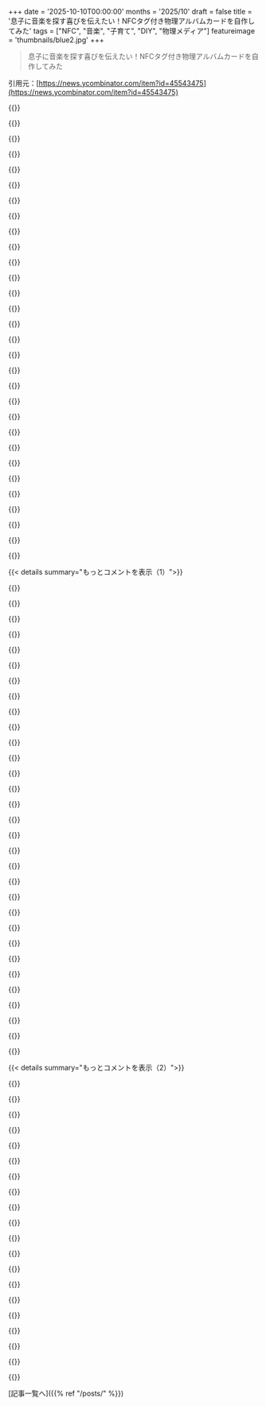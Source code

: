 +++
date = '2025-10-10T00:00:00'
months = '2025/10'
draft = false
title = '息子に音楽を探す喜びを伝えたい！NFCタグ付き物理アルバムカードを自作してみた'
tags = ["NFC", "音楽", "子育て", "DIY", "物理メディア"]
featureimage = 'thumbnails/blue2.jpg'
+++

> 息子に音楽を探す喜びを伝えたい！NFCタグ付き物理アルバムカードを自作してみた

引用元：[https://news.ycombinator.com/item?id=45543475](https://news.ycombinator.com/item?id=45543475)




{{<matomeQuote body="まさに僕が考えてたことだ！本とかレコードとかCDとかメディアだらけの家で育って、子供の頃はそれらを漁って自分だけのMIXテープを作ってたんだ。10歳の頃はCorel drawでラベルも作ってたな。今の子が何を探索するんだろう？僕のSpotifyアカウント？だから、僕は今でもレコードや本を集めてるよ。物理フォーマットで聴いたり読んだりしなくてもね。" userName="lexx" createdAt="2025/10/11 04:21:55" color="#45d325">}}




{{<matomeQuote body="将来誰かが僕のKindle本を読んで、メモした箇所を見てくれたらいいなって思ってるよ。" userName="testdelacc1" createdAt="2025/10/11 15:41:49" color="">}}




{{<matomeQuote body="まともな世界ならそれも可能だけど、この世界にはDRMがあるからね。" userName="Pfhortune" createdAt="2025/10/11 16:32:26" color="">}}




{{<matomeQuote body="レコードは簡単に傷ついちゃうからね。CDコレクションなら大丈夫だし、ジャンルによっては中古で安く手に入るか、CD-Rに録音することもできるよ。" userName="Symbiote" createdAt="2025/10/12 07:01:24" color="">}}




{{<matomeQuote body="＞レコードは簡単に傷つく。そう、でもそれが子供には貴重な学びになるんだ。音の出方から、プチプチ音やヒスノイズ、傷をつけて結果を聞くことまで、レコードのすべてが学びになる。デジタルメディアにも学びはあるけど、僕は複雑なデジタルメディアの前に、基本的なことを子供に教えるのが好きだよ。" userName="leptons" createdAt="2025/10/12 18:41:33" color="#ff5c5c">}}




{{<matomeQuote body="ドイツには似たようなプロジェクトがいくつかあるよ。クラウドベースでちょっと高いけどハックできるTonies（https://tonies.com、ハックはhttps://github.com/toniebox-reverse-engineering/teddycloud）。それから、RFID Jukebox（https://github.com/MiczFlor/RPi-Jukebox-RFID）とTonuino（https://github.com/tonuino/TonuINO-TNG）があるね。僕はRFID Jukeboxで作って、オーディオブックや音楽のラベルを印刷するlabelmakerってツール（https://pilabor.com/projects/labelmaker/）も作ったんだけど、結局ラベルをたくさん印刷するのは時間がかかりすぎちゃったな。" userName="sandreas" createdAt="2025/10/10 22:39:53" color="#ff33a1">}}




{{<matomeQuote body="息子の4歳の誕生日にTonieboxを買ってハックしたんだけど、彼のお気に入りになったよ。自作も考えたけど、Tonieのハードウェアは可愛くて持ち運びやすくて、再現するのが難しいくらい愛着がわくんだ。車で夫婦のお気に入りの曲を聴いてて、息子が「この曲好き！」って言ったら、その夜に彼用の「ディスク」を焼いてあげるのがすごく楽しい。彼は小さなDJになって、いくつかの曲を覚えて踊ったり歌ったりしてるよ。一つ注意点としては、互換性のあるNFCタグを見つけるのがちょっと複雑なことかな。RFIDfriend（http://RFIDfriend.com）から買うと、ドイツから届くのに数週間かかるよ。すごくおすすめ！" userName="dtkav" createdAt="2025/10/11 14:39:51" color="#ff5733">}}




{{<matomeQuote body="うわー、もし僕の兄弟が子供たちのためにこれをできるようにする実用的なプロセスを構築できたら、世紀の叔父さん賞をゲットできるかもね。" userName="lazyasciiart" createdAt="2025/10/12 05:22:40" color="">}}




{{<matomeQuote body="Yoto Boxもあるよ。これで”自分だけの”カードを作れるんだ。" userName="jcul" createdAt="2025/10/10 22:56:27" color="#ff33a1">}}




{{<matomeQuote body="うちの子どもたちもYotoを使ってるんだけど、最初はカードが高いから skeptical だったんだ。でも実際はすごく amazing だよ。一番のメリットは、Yoto Dailyっていう子ども向けの radio/podcast があって、これがすごく well produced で totally free なことだって、最初は知らなかったんだ。" userName="IshKebab" createdAt="2025/10/11 08:05:37" color="#45d325">}}




{{<matomeQuote body="うーん、Yoto Play (https://eu.yotoplay.com/) は知ってるよ。でも、特定の open source project の話をしてるの？" userName="sandreas" createdAt="2025/10/11 05:34:48" color="">}}




{{<matomeQuote body="うん、僕が言ってたのはそれだよ。tonies のことと関連してね。Yoto は Tonie Box の competitor になるだろうね。両方とも Ireland で popular だよ。tonies を初めて手に入れたときに、reverse engineering してる人たちの話を見たけど、Yoto にも同じようなのがあるかは分からないな。" userName="jcul" createdAt="2025/10/11 06:23:35" color="#785bff">}}




{{<matomeQuote body="これ、すごく好き！僕は digital なものが好きで、あれこれ心配することが少ないんだけど、特に友達が来たときに physical なものが恋しくなるんだよね。本やCDって conversation のきっかけになるし。もし似たようなことをしたいけど DIY はしたくないなら、Yoto Player [1] を check してみて。これは小さな music speaker で、NFC cards を売ってて、それを”play”できるんだ。blank cards も買えて、app を使って音楽、audiobooks、audio recordings とか、好きなものを追加できるよ。本当に well made だし。他にも似たような product を出してる会社はたくさんあるよ。NFC cards の代わりに miniatures を使うものもあるしね。NFC music player で web 検索すると、github に FOSS apps がいくつかあるから、hardware 部分に focus して、Raspberry Pi でその software を使うこともできるよ。これは elders にも great だね。<br>P.S.: cool project が好きなら、Yoto を reverse engineering して、local server から audio を取得できるようにしてくれる人がいたら、ぜひ見てみたいな。そうすれば、Yoto の great hardware を使えるけど、どんな NFC cards でも使えるようになるからね。[1] https://yotoplay.com/" userName="vitorbaptistaa" createdAt="2025/10/10 22:19:58" color="#785bff">}}




{{<matomeQuote body="Yoto mini を分解したんだ！ unencrypted な ESP32 を見つけて、firmware も取り出せたよ。僕の reverse engineering skills は limited だから、今のところ journey はそこで止まってるけど、すべての hardware を map して open source firmware を書きたいと _love_ してるんだ。<br>Yoto の setup はとても smart で、NFC cards に Yoto URL が入ってて、それが music を describe する JSON document や S3 の MP3 への links、internet radio の m3u files に respond するんだ。唯一の downside は、Yoto が allow-listed URLs だと思われるものしか follow しないことと、それらの URLs の SSL certs が baked in されてること。だから、もし会社が倒産したら、新しい firmware がないと device のほとんどの functionality が失われるだろうね。<br>これらの devices は本当に great だから Yoto を support したいけど、自分の URLs を cards に drop して、<br>- OP みたいに Plex から tracks を play したり、<br>- HomeAssistant で lighting/mood changes を trigger して album も play したり、<br>- Yoto を source として network speakers (例えば Sonos) で music を play したりできたらいいなと思ってるんだ。<br>もし誰か reverse engineer を手伝うことに興味があったら、reply してね！" userName="jphastings" createdAt="2025/10/11 11:33:26" color="#ff5c5c">}}




{{<matomeQuote body="友達が来たときって特にそうだよね。本やCDが conversation になるんだ。<br>誰かが computer や device の前に座って group から isolate するなんて、人が集まったときにこれほど悪いことはないよ。vinyl albums や CD のような physical medium は、誰かがどこかの screen を click するんじゃなくて、みんなと interaction できるんだ。album covers で僕が読むことは、君が読んで take away することと違うかもしれない。それが music sharing をもっと personal にするんだよ。" userName="dylan604" createdAt="2025/10/10 22:25:01" color="#ff5c5c">}}




{{<matomeQuote body="うん、Yoto は同じ目的で really nice に機能するよ。僕の子供は今、blank cards にたくさんの custom music を入れてるんだ。映画の soundtracks も custom playlists もね。たぶん、これから数年でもっと albums っぽくなるんじゃないかな。購入するか DIY するかにかかわらず、『Spotify の全部が入った iPad を持たせる』みたいなことなしに、3歳の子供に agency を与える great な solution だよ。" userName="viraptor" createdAt="2025/10/10 23:00:26" color="#785bff">}}




{{<matomeQuote body="Agree。うちには2歳半の女の子がいるんだけど、今、歌が大好きでね。その前は、album を play するみたいな experience を、ただの sound じゃなくて与える方法はないかなって考えてたんだ。今、その way を見つけたよ。(そして 3D printer を持ってるんだ)" userName="AliceH0521" createdAt="2025/10/11 12:31:26" color="#ff5733">}}




{{<matomeQuote body="CDもVinylと同じで、物理的なグッズとして復活してきてるね。もう必須じゃないけど、欲しければ買えるよ。" userName="bobthepanda" createdAt="2025/10/10 23:17:25" color="">}}




{{<matomeQuote body="ギャップレス再生ができる正確なデジタルコピーが欲しいなら、CDは必要だよ。みんながちゃんと対応してくれるとは限らないからね。" userName="kevin_thibedeau" createdAt="2025/10/10 23:22:18" color="#785bff">}}




{{<matomeQuote body="俺の経験だと、Appleはそれをわりとうまくやってるみたいだよ。" userName="jdiff" createdAt="2025/10/11 01:43:57" color="">}}




{{<matomeQuote body="Appleは20年くらい前にiTunesでギャップレス再生の問題を修正したんだよ。" userName="selectodude" createdAt="2025/10/11 04:59:37" color="">}}




{{<matomeQuote body="Amazon Musicは2025年の今でもギャップの問題があるんだ。" userName="interloxia" createdAt="2025/10/11 06:02:33" color="">}}




{{<matomeQuote body="Winampはもっと昔にこれができてたのを覚えてるよ。" userName="lukan" createdAt="2025/10/11 05:50:31" color="">}}




{{<matomeQuote body="俺はCDが大好きだよ。レコードやテープと違って、インフレがあっても値段が全然上がってないんだ。新しいCDは今でもだいたい15ドルくらいだよ。" userName="rhinoceraptor" createdAt="2025/10/11 04:21:05" color="#ff5733">}}




{{<matomeQuote body="これってすごく変な事実だよね。80年代にCDが出た時、新作はNOK 165だったんだ。最近見たらCDはNOK 189だったよ。1985年のNOK 165は、2025年のNOK 500近くに相当するんだから。LPは当時NOK 89が今だとNOK 270に相当するけど、今LPはNOK 399くらいするんだよね。" userName="lb1lf" createdAt="2025/10/11 15:28:05" color="#45d325">}}




{{<matomeQuote body="実現しないだろうし、聞いたこともないけど、MiniDiscも復活してくれたら嬉しいな（そんなに流行ったわけじゃないけどね）。あのフォーマットで新作が出てほしいよ。あれ、俺のお気に入りなんだ。CDとカセットの良いとこ取りで、保護シェルがあるからポケットに雑に放り込んでも傷の心配がないんだよ。" userName="Contax" createdAt="2025/10/11 07:20:59" color="#ff5733">}}




{{<matomeQuote body="そして、MiniDiscはすごく未来的だと感じるよね！" userName="camtarn" createdAt="2025/10/14 16:44:00" color="">}}




{{<matomeQuote body="デジタルオンリーだったけど、またCDや本を買い始めたよ。前よりずっと厳選して、何回も聞きたいやつとかアーティストを応援したいやつだけ買うんだ。2年で合計3枚のCDを買ったよ。映画は同じのを何回も見るのはきついから、もっと難しいね。ジブリのクラシック作品はいくつか買ったな。" userName="canpan" createdAt="2025/10/11 00:05:16" color="#ff33a1">}}




{{<matomeQuote body="でもSpotifyとかApple Musicよりは違うでしょ。" userName="lostlogin" createdAt="2025/10/11 06:26:29" color="">}}




{{<matomeQuote body="Yotoにすごく＋1だね。インターネットがない場所でYotoを見て、オフラインで使えるオーディオプレーヤーとして最高だと思ったんだ。NFCカードのメモリ問題が解決されたって勝手に思い込んじゃったんだけど、Wi-Fi接続が必要って知って驚いたよ。でもキットとしては素晴らしいね。カセットプレーヤーみたいな物理メディアがもっと欲しいけど、ポータブルカセットレコーダーはまだあるか…。" userName="RileyJames" createdAt="2025/10/11 11:13:29" color="#ff33a1">}}




{{< details summary="もっとコメントを表示（1）">}}

{{<matomeQuote body="Yotoはすごいキットだよ！内部にMicro SDカードが入ってて、アルバムとかカードを初回にダウンロードすれば、その後は完全にオフラインで使えるんだ。このトレードオフは素晴らしいと思うよ。" userName="jphastings" createdAt="2025/10/11 11:21:34" color="#ff33a1">}}




{{<matomeQuote body="カードにストリームURLを追加することもできるんだ。だからうちでは「ラジオ」カードがあって、息子が世界中のラジオ局を再生できるよ。" userName="cja" createdAt="2025/10/11 14:14:27" color="">}}




{{<matomeQuote body="技術的な違いがあるんだ。Yotoはカードにオーディオを保持するけど、このプロジェクトはNFCタグでローカルに保存されたオーディオを選んでるね。真に収集できる体験のためには、Yotoタイプが唯一の選択肢だよ。" userName="majkinetor" createdAt="2025/10/11 06:17:52" color="">}}




{{<matomeQuote body="Yotoはオーディオをカードには保存しないよ。オーディオはすべてクラウドに保存されてて、NFCカードはアルバムへのリンクを持ってるだけ。Wi-Fiに接続してダウンロードしないと、まだ見たことのないカードは再生できないんだ。" userName="fsargent" createdAt="2025/10/11 07:50:20" color="#45d325">}}




{{<matomeQuote body="関連する話なんだけど、「How I Built an NFC Movie Library for my Kids」っていうのがあるよ。<br>URLはこれ: https://simplyexplained.com/blog/how-i-built-an-nfc-movie-li... と https://news.ycombinator.com/item?id=41479141" userName="bariumbitmap" createdAt="2025/10/11 02:46:12" color="#45d325">}}




{{<matomeQuote body="ここでも言われてるけど、https://github.com/MiczFlor/RPi-Jukebox-RFID は最高だよ。僕はFisher Priceのレコードプレーヤーに似たことをやったんだ。ターンテーブルの下にRFIDリーダーを置いて、各’カード’はRFIDを貼り付けたラミネート加工のレコードカバーにしたよ。子供向けポッドキャストにも使ってる。TTSスクリプトも追加して、天気予報とダジャレを言わせたり、家族の予定を知らせるカスタムメッセージを流したりしてるんだ。" userName="neumann" createdAt="2025/10/10 23:54:14" color="#785bff">}}




{{<matomeQuote body="数年前に子供のためにPhonieboxを作ったよ。物理ボタンとRFIDカード（ぬいぐるみの中に隠してるのもある）があって、toniesと似てるけど、もっと自由に音楽を入れられるんだ。全部スピーカー付きの木箱に収まってて、後でpowerbankも追加したよ。" userName="nedt" createdAt="2025/10/11 14:47:55" color="#ff33a1">}}




{{<matomeQuote body="ハハ、あのFisher Priceのおもちゃを使うのがめちゃくちゃ可愛いね。" userName="squigz" createdAt="2025/10/11 10:39:17" color="">}}




{{<matomeQuote body="幸い昔のCDは捨ててなかったんだ。何十年も棚にしまってたんだけど、去年のXmasに息子に35ドルのポータブルCDプレーヤーを買ってあげたんだ。それで昔のいろんな音楽を聴きまくってて、それが最高なんだよ。写真に写ってるDookie by Green Dayは、うちの息子たちにも大ヒットだよ！" userName="lubujackson" createdAt="2025/10/10 21:44:05" color="#45d325">}}




{{<matomeQuote body="僕はHome AssistantとJellyfinを使って、映画で似たようなことやったよ。<br>https://github.com/philips/homeassistant-nfc-chromecast" userName="philips" createdAt="2025/10/10 21:24:29" color="#785bff">}}




{{<matomeQuote body="昔は、俺たちみたいなお金のないティーンにとってcassettesやCDを買うのは高かったから、友達と1週間交換したりしてたんだ。<br>「このDead Kennedysの新しいtape買ったんだけど、NOFXのCDと交換しない？」みたいな。<br>最近の子供たちは音楽を当たり前だと思ってて、ちょっと悲しくなるよ。" userName="lawgimenez" createdAt="2025/10/11 02:12:36" color="">}}




{{<matomeQuote body="＞最近の子供たちは音楽を当たり前だと思ってて、ちょっと悲しくなるよ。<br>彼らが音楽への簡単なアクセスを当たり前だと思ってる、って言う方が適切かもね。それは良いことだと思うな。お金のないティーンがアクセスできない、あるいはすごく限られたアクセスしかないよりは良いんじゃない？" userName="squigz" createdAt="2025/10/11 10:43:02" color="#45d325">}}




{{<matomeQuote body="ハハ、超クール！Fresh fruitsは僕のオールタイムベスト5に入るalbumだよ。ティーンの頃に買ったんだけど、人生を変えるrecordだったな。ありがとう！" userName="lawgimenez" createdAt="2025/10/12 10:38:58" color="">}}




{{<matomeQuote body="僕も自分用に似たようなことやってるよ。Tangara [1] っていうちょっと変わってて高いやつだけど、すごく気に入ってるんだ。SD cardスロットがあって、NFC tagsほど安くはないけど、AliExpressで1枚1ドルで何百枚も手に入るんだ。1枚にalbum1、2枚か短いmixtapeを入れて、自分でラベルを作ってるよ。そもそもstreaming servicesは使わないんだけど、今じゃスマホに音楽入れる代わりに、物理的に並べたり選んだり持ち運んだりできるSD cardの大きな箱を持ってるんだ。通知音で聴いてる邪魔が入ることもないしね。<br>1: https://cooltech.zone/tangara/" userName="NoraCodes" createdAt="2025/10/11 13:32:46" color="#38d3d3">}}




{{<matomeQuote body="良いプロジェクトだね！昔会ったスタートアップを思い出すな。六角形の木製タイルをデバイスに置いて曲（動画もかな）を再生するシステムがあったんだ。今もやってるか分からないけど、その記事を見つけたよ。URL：https://competition.adesignaward.com/ada-winner-design.php?I...デジタルファイルは便利だけど、物理的なモノがデータを表すときって、それに対する関係性が全然違うんだよね。" userName="blaze33" createdAt="2025/10/10 21:52:17" color="#45d325">}}




{{<matomeQuote body="これ、すごくいいね！コメントで他にも素敵なプロジェクトがたくさん紹介されてるのも良いね。うちの息子も3歳になったばかりで、まだCDプレイヤーを使うこともあるんだけど、今はSpotifyとかNASからストリーミングすることが多いかな。ちょうど似たようなことをやりたいと思ってたから、インスピレーションをもらえて感謝してるよ♥" userName="paffdragon" createdAt="2025/10/11 12:19:41" color="#ff5733">}}




{{<matomeQuote body="このアイデア、すごく好きだよ。私も物理メディアがたくさんある家で育ったからね。今でもブルーレイコレクションを持ってるけど、正直言って他に入れるものがないから棚に置かれてるだけなんだ。<br>でも、みんなが似たようなことをやってるってコメントを読んで、合法的にどうやってるんだろうって疑問に思ったよ。Apple Musicからダウンロードしたものを適当なプレイヤーでオフライン再生なんてできないでしょ？他のストリーミングプロバイダーも同じだし。サービスにお金を払ってるからグレーゾーンは許容してるってこと？それとも、他のメディアやDRMフリーのストアでコンテンツを全部買って、それらを代替プレイヤーに入れてるのかな？特に、ファイルのコピーが必要なソリューションについて知りたいな。" userName="larusso" createdAt="2025/10/11 06:30:01" color="#ff5c5c">}}




{{<matomeQuote body="僕はApple Musicを使ってるんだけど、記事とすごく似た設定を作ったよ。NFCをPlexのURLに向ける代わりに、Apple Musicで関連アルバムを再生するオートメーションをトリガーするようにしてるんだ。うまくいくし、すぐに再生されるし、まるで魔法みたいだよ。何よりも、『何を聴こうかな』っていう悩みが解消されて、家が音楽で満たされることが多くなったね。このアプローチの欠点は、自分のiPhoneでしか動作しないことかな。この記事（僕のじゃないよ）がApple Musicとオートメーションのアプローチを説明しているよ。URL：https://hicks.design/journal/moo-card-player" userName="fireinsnow" createdAt="2025/10/11 18:53:25" color="#45d325">}}




{{<matomeQuote body="メディアを買ってMP3をダウンロードする合法的な方法もまだあるよ。" userName="ozim" createdAt="2025/10/11 06:53:28" color="">}}




{{<matomeQuote body="うん、それは知ってるよ。でも、オーディオブックを買うのは、例えばAudibleで年間クレジットシステムを使うよりもずっと高いんだ。<br>前はストリーミングサービスのサブスクリプションよりもアルバムを買ってたんだけど、残念ながら諦めてしまったね。子供のためにこれをやってるって言ってるみんなが、本当にすべての素敵なレコードやオーディオブックなどを買いに出かけてるのか疑問だよ。僕にとってはサブスクリプションを続ける理由があるんだ。iTunesのアルバムは大体10ユーロくらいで、それだと1ヶ月間好きなアルバムを聴ける。確かに物理メディアで買えばアルバムは僕のものだけどね。<br>今はNetflixとかで見れるのに、お気に入りの映画はデジタルで購入してるよ。" userName="larusso" createdAt="2025/10/11 07:48:49" color="#ff5733">}}




{{<matomeQuote body="これって、今の音楽というよりはノスタルジーに関するものって感じがするな。僕も90年代や00年代のCDコレクション（60～90年代のバックカタログもいくつかある）で似たようなことをしようか考えてるよ。最近の音楽はほとんどストリーミングで聴くけど、本当に気に入った新作アルバムは年に1～2枚くらいは買ってるかな。" userName="oneeyedpigeon" createdAt="2025/10/11 08:33:22" color="#ff5c5c">}}




{{<matomeQuote body="僕はCDをたくさんリッピングしたんだけど、これは技術的にはここでは合法じゃないと思うけど、倫理的な問題は感じてないよ。いくつか買ってたしね。<br>それとは別に、Music Assistantみたいなセットアップを使えば、これらのサービスからストリーミングできるから、単にトリガーが違うだけだよ。君が尋ねたこととは少し違うけど、既にストリーミングしてるスピーカーで再生するきれいな解決策だよ。" userName="IanCal" createdAt="2025/10/11 09:48:38" color="#45d325">}}




{{<matomeQuote body="家で個人的に使うだけなのに、合法性みたいなことにこだわる必要ある？お金を払って手に入れた音楽を、完全に合理的で楽しい方法で使うのは、倫理的に間違ってないと思うけどな。" userName="squigz" createdAt="2025/10/11 10:41:26" color="#45d325">}}




{{<matomeQuote body="だって、少なくともドイツの視点から言えば、非合法な方法を取ると色々問題になる可能性があるからね。もちろん、どうやるかとかにもよるけど。僕の質問は、本当にみんながグレーゾーンに踏み込んでるのか、それともストリーミングサービスを使わずに代替ソースから購入し始めてるのか、ってことなんだ。" userName="larusso" createdAt="2025/10/11 16:30:15" color="#45d325">}}




{{<matomeQuote body="似た話が出るといつも言ってるんだけど、フルアルバムをシャッフルやプレイリストなしで、1時間くらいじっくり聴いてみてほしいな。Dookieの曲が終わると、今でも次の曲を歌い始めたり、エアギターしちゃうんだよね。" userName="conductr" createdAt="2025/10/11 00:13:40" color="#ff5c5c">}}




{{<matomeQuote body="同じように感じるんだけど、CDやレコード世代も実はたくさんのものを失ってたんじゃないかな。音楽が形のないものというより、プラスチックのディスクやスピーカーから現れる実体のないものだったって。<br>娘には、もっと音楽を家の中に溢れさせて、楽器を置いたり、一緒に歌ったり、曲を作ったりして、自分なりの音楽との関係を築いてほしいな。The StonesやThe Beatlesを選ぶことにはこだわってないよ。" userName="AlecSchueler" createdAt="2025/10/11 07:26:00" color="#ff5c5c">}}




{{<matomeQuote body="この流れの次の段階では、音楽をテレパシーで体験する世代が、リビングで空気を振動させて感じていた音楽に、ものすごくノスタルジーを感じるようになるだろうね。" userName="andai" createdAt="2025/10/11 11:10:10" color="">}}




{{<matomeQuote body="すでに、体で感じるbassから、小さなearbudsで音楽を聴くことへの移行が進んでるよね…。" userName="sdenton4" createdAt="2025/10/11 18:19:11" color="">}}




{{<matomeQuote body="俺も似たようなプロジェクトを13年前にやったんだ…。しばらく使ってなかったけど、音楽を選ぶ「視覚的な要素」が本当に恋しいよ…。この記事に触発されて、またセットアップし直そうと思ったんだ。ありがとう。<br>https://www.youtube.com/watch?v=kwyq2xqjHW0<br>俺のハッキーなソリューションは、もちろんかなり古くて、自分の環境（kodiで音楽を再生してる）に特化してるけど、ここに置いてあるよ:<br>https://github.com/Fuzzwah/xbmc-rfid-music" userName="Fuzzwah" createdAt="2025/10/11 05:12:28" color="#45d325">}}




{{<matomeQuote body="アルバムの選曲、素晴らしいね。Odelayは特にカードで映えるよ。俺はTV番組や映画用にフロッピーディスクで似たようなものを作ったんだ。各フロッピーにはハードドライブ上の動画のファイルパスが入ったテキストファイルがあって、フロッピーを入れるとbash scriptがそれを検出して、フロッピー上のテキストファイルからランダムな動画を再生するんだ。こういうシステムの物理的な感じが好きなんだよね。デジタルリストをスクロールするより、物理的なアイテムをめくる方がずっと満足感があるよ。君のアートワークは素晴らしいね。俺もフロッピーのアートワークをレベルアップさせないと！デモ動画は俺のrepoにあるよ:<br>https://github.com/geluso/floppy-vision" userName="geluso" createdAt="2025/10/11 04:42:12" color="#785bff">}}

{{</details>}}




{{< details summary="もっとコメントを表示（2）">}}

{{<matomeQuote body="俺も他の多くの人たちと同じで、NFCタグリーダー付きRaspberry Piを使って、IDをSpotifyのURLにマッピングしてGoogle voice assistantでアルバムを再生する自分のバージョンを作ったんだ。面白いのは、タグをミニビニールコースターに貼って、ミニレコードプレーヤーみたいなケースにしたこと。すごく可愛いし、本物のレコードみたいに物理的にミニビニールをブラウズできるのが狙った体験だったんだ。GitHubで見てね:<br>https://github.com/coconauts/minilos<br>似たようなプロジェクトで、フロッピーディスクドライブでレトロゲームをロードするものも作ったよ:<br>https://coconauts.net/blog/2025/07/25/nfc-floppy-disks/" userName="marbartolome" createdAt="2025/10/13 07:08:15" color="#785bff">}}




{{<matomeQuote body="これすごく良いね！俺も音楽、特にアルバムという概念が、ストリーミング時代に所有権の放棄とか、何でも聴けちゃうこと、プレイリスト使いすぎ、そして昔物理メディアにあったビジュアルアート（パッケージやブックレットとか）がないせいで、価値を失ったと全く同じように感じてるんだ。数年前、これをソフトウェアの分野で解決しようと「Zipped Album」を作ったよ。これはビジュアルアートを取り入れたシンプルなシングルファイルアルバム形式の提案と、より意識的なリスニング体験を促進するクロスプラットフォームプレイヤーで構成されてるんだ。<br>[1] https://zipped-album.github.io/<br>[2] https://github.com/zipped-album/zlbm<br>[3] https://github.com/zipped-album/zap" userName="fladd" createdAt="2025/10/11 21:42:59" color="#38d3d3">}}




{{<matomeQuote body="革新とノスタルジーが美しく融合してるね。音楽を見つける触覚的な喜びと、NFC + PlexAmpという現代のテクノロジーを結びつけたのがすごい！ストリーミングで音楽は身近になったけど、パーソナル感が薄れたって課題を、君のやり方が所有感と儀式として取り戻してる。これ、オープンソースのキットとかコミュニティプロジェクトになったら、親御さんや音楽オタクはきっと飛びつくと思うよ。" userName="MedAzizBenSalem" createdAt="2025/10/11 08:58:52" color="#ff5733">}}




{{<matomeQuote body="これ、手作りのYotoみたいだね。" userName="nedrylandJP" createdAt="2025/10/10 21:27:02" color="">}}




{{<matomeQuote body="Yotoは本当に過小評価されてるテクノロジーの一つだよ。俺にとっては10点満点だね。" userName="dwayne_dibley" createdAt="2025/10/10 21:28:40" color="">}}




{{<matomeQuote body="うちにもYotoがあるよ。3歳の息子に買ってあげたんだけど、よく聞いてるよ。最近1歳の息子が見つけて、彼もYotoで遊ぶのがすごく好きみたいで驚いたよ。" userName="UtopiaPunk" createdAt="2025/10/10 21:40:49" color="">}}




{{<matomeQuote body="うん。うちもYotoは好きだけど、YotoカードにSpotifyのストリーミングを連携させられないんだ。だから、この記事のプロジェクトは音楽を集める“目的”を取り戻すすごく刺激的な方法だね。YotoのSpotify問題を解決するなら、Raspberry Piとか軽量なクラウドVMでSpotifyアカウントをプロキシする手があるかも。Yotoカード自体はYotoのクラウド上のプレイリストを指していて、そのプレイリストはファイルやストリームURIにリンクできるからね。" userName="schainks" createdAt="2025/10/11 05:47:37" color="#ff33a1">}}




{{<matomeQuote body="うん、うちもYotoを持ってるし、すごく良いよ。でも、カスタムカードが高いんだよね。それに正直なところ、週末のプロジェクトとして何か作りたかったってのもあるしね :)" userName="jordanf" createdAt="2025/10/10 21:30:32" color="">}}




{{<matomeQuote body="中国製のまとめ買いNFCカードを使えるよ。俺は50枚くらいを5ドルくらいで手に入れたよ。使うにはちょっと手間がかかるけど（まず公式カードを記録してから、そのタグをまとめ買いカードに複製するんだ）、値段を考えたら迷う必要はないね。" userName="crazybonkersai" createdAt="2025/10/11 07:03:20" color="#45d325">}}




{{<matomeQuote body="君のプロジェクトはすごくクールで、本当に上手くできてるよ。共有してくれてありがとう。俺も公式のMyYo Yorkカードじゃなくて、安いブランクNFCカードでうまくいってるんだ。もし興味があったら、俺の最近のコメント履歴に簡単な解説があるよ。" userName="PokeStick" createdAt="2025/10/11 00:24:18" color="#38d3d3">}}




{{<matomeQuote body="このプロジェクト最高！子供が受動的に音楽を聴くようになっちゃうって話、めっちゃわかるわ～。俺も似たようなモチベーションで、子供向けの集中できる音楽アプリMuky（https://muky.app）作ったんだ。やり方はデジタルとフィジカルで違うけど、子供に意図的に音楽と向き合ってほしいって思いは一緒だよ。" userName="oliverjanssen" createdAt="2025/10/10 21:56:28" color="#ff33a1">}}




{{<matomeQuote body="音楽をじっくり聴くのはあまり好きじゃないんだけど、歌うのは大好き。このアプローチの違いってなんで大事だと思う？意図的に聴くのが面倒に感じちゃうんだよね。アイデアをバカにしてるわけじゃなくて、個人的にはピンとこないから、詳しいあなたに個人的な見解を聞いてみたいんだ。" userName="kulahan" createdAt="2025/10/10 22:00:28" color="#38d3d3">}}




{{<matomeQuote body="俺にとっては、音楽の中で何が起こってるか追えるかどうかが全てだな。受動的に映画を観たり、誰かが本を読んでるのに内容を聞いてないのと同じようなもんだよ。" userName="AlecSchueler" createdAt="2025/10/11 02:59:54" color="">}}




{{<matomeQuote body="Mukyは小さい子向けに良さそうじゃん。Spotifyとの連携もよく考えられてるし、iOS 16の機能もいいね！俺はターゲットじゃないけど、他の親が子供のYouTube体験をキュレーションする方法を求めてるって聞いたことあるよ。Mukyみたいに、提携アプリでうまくできたら面白いかもね。" userName="rahimnathwani" createdAt="2025/10/10 22:04:03" color="#ff5733">}}




{{<matomeQuote body="この物理的にインタラクティブなデジタル媒体、めっちゃわかる！InstaxのDIYライブフォト、TFカードでゲームを遊ぶKazeta（https://news.ycombinator.com/item?id=45098269）、スマホでスタンプを集めるDigishot（https://www.koto.co.jp/work/digishot/）、Bret VictorのDynamic Land（https://dynamicland.org/）とか、色んな例が頭に浮かぶよ。スマホがない時代に育ったから、フィルムカメラやカセットテープ、VCD、ゲームカートリッジとか物理メディアとの思い出は深いんだ。懐かしさだけじゃなく、物理的なものを使う触覚的な喜びや達成感は、スマホじゃ再現できない。どんなにデバイスが進化しても、有形物と遊んだり集めたりする文化を次の世代にも伝えたいね。息子には寝る前に読み聞かせペンを使わせてて、将来的には音楽アルバムやゲームの「起動カード」を作ってあげるつもり。これらが現実世界との繋がりを保ち、サイバースペースに没頭しすぎないための錨になるんだ。" userName="novoreorx" createdAt="2025/10/12 03:38:40" color="#785bff">}}




{{<matomeQuote body="俺も似たようなプロジェクト作ったんだ！https://github.com/zacharycohn/jukebox<br>うちの2歳児にCDのジュエルケースを壊されちゃってさ、もっと頑丈な解決策をぼんやり考えてたところなんだ。" userName="zacharycohn" createdAt="2025/10/11 18:52:34" color="#ff33a1">}}




{{<matomeQuote body="「子供に受動的に音楽を消費させる」って引用、録音された音楽についても同じことが言えるって言う人もいるよね。家族がピアノの周りに集まって歌ってた頃に比べたら、って文句言う人もいるんだからさ。" userName="gwbas1c" createdAt="2025/10/10 21:32:20" color="">}}




{{<matomeQuote body="俺の3歳児と一緒に音楽を聴いてるんだけど、あいつ（たまにだけど）本当に集中して聴くんだよ。歌詞を拾ってきて意味を聞いたり、俺が誰の曲か、どんなジャンルか、何の楽器が使われてるか教えたりもする。逆に「ジャズがいい？ブルーグラス？それともクラシック？」って聞いたりもするんだ。かなり良い耳になってると思うよ！もちろん、たまには一緒に踊ったりもするしね。" userName="UtopiaPunk" createdAt="2025/10/10 21:50:44" color="#ff5733">}}




{{<matomeQuote body="はは、確かにその通り！全部相対的なんだよな。" userName="jordanf" createdAt="2025/10/10 21:32:52" color="">}}

{{</details>}}



[記事一覧へ]({{% ref "/posts/" %}})
